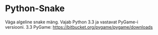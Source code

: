 # Python-Snake
Väga algeline snake mäng.
Vajab Python 3.3 ja vastavat PyGame-i versiooni.
3.3 PyGame: https://bitbucket.org/pygame/pygame/downloads
